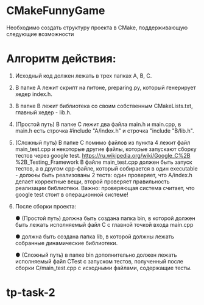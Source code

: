 # CMakeFunnyGame

Необходимо создать структуру проекта в CMake, поддерживающую следующие
возможности

# Алгоритм действия:

1. Исходный код должен лежать в трех папках A, B, C.
2. В папке А лежит скрипт на питоне, preparing.py, который генерирует хедер
   index.h.
3. В папке B лежит библиотека со своим собственным CMakeLists.txt, главный
   хедер - lib.h.
4. (Простой путь) В папке С лежит два файла main.h и main.cpp, в main.h есть
   строчка #include "A/index.h" и строчка "include "B/lib.h".
5. (Сложный путь) В папке C помимо файлов из пункта 4 лежит файл
   main_test.cpp и некоторые другие файлы, которые запускают сборку тестов
   через google test. https://ru.wikipedia.org/wiki/Google_C%2B
   %2B_Testing_Framework В файле main_test.cpp должен быть запуск тестов, а в
   другом cpp-файле, который собирается в один executable - должны быть
   реализованы 2 теста: один проверяет, что A/index.h делает корректные вещи,
   второй проверяет правильность реализации библиотеки. Важно: проверяющая
   система считает, что google test стоит в операционной системе!
6. После сборки проекта:

   ● (Простой путь) должна быть создана папка bin, в которой должен быть
   лежать исполняемый файл C с главной точкой входа main.cpp

   ● должна быть создана папка lib, в которой должны лежать собранные
   динамические библиотеки.

   ● (Сложный путь) в папке bin дополнительно должен лежать исполняемый
   файл CTest с запуском тестов, полученный после сборки C/main_test.cpp
   с исходными файлами, содержащие тесты.
# tp-task-2
